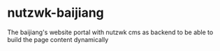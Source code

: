 # nutzwk-baijiang
The baijiang's website portal with nutzwk cms as backend to be able to build the page content dynamically